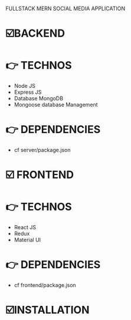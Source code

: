 FULLSTACK MERN SOCIAL MEDIA APPLICATION

# :ballot_box_with_check:BACKEND

#  :point_right: TECHNOS

 - Node JS
 - Express JS
 - Database MongoDB
 - Mongoose database Management

# :point_right:   DEPENDENCIES
 - cf server/package.json

# :ballot_box_with_check: FRONTEND

# :point_right: TECHNOS
 - React JS
 - Redux
 - Material UI

# :point_right: DEPENDENCIES
 - cf frontend/package.json

# :ballot_box_with_check:INSTALLATION